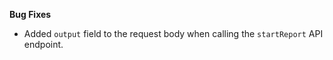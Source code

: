 **Bug Fixes**

- Added `output` field to the request body when calling the `startReport` API endpoint.
